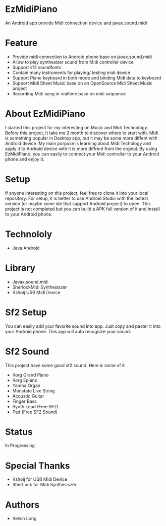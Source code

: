 # EzMidiPiano
An Android app provide Midi connection device and javax.sound.midi
# Feature
- Provide midi connection to Android phone base on javax.sound.midi
- Allow to play synthesizer sound from Midi controller device
- Support sf2 soundfonts
- Contain many instruments for playing/ testing midi device
- Support Piano keyboard in both mode and binding Midi data to keyboard
- Support Midi Sheet Music base on an OpenSource Midi Sheet Music project
- Recording Midi song in realtime base on midi sequence 

# About EzMidiPiano
I started this project for my interesting on Music and Midi Technology. Before this project, It take me 2 month to discover where to start with.
Midi is something popular in Desktop app, but it may be some more diffent with Android device.
My main porpuse is learning about Midi Techology and apply it to Android device with it is more diffrent from the orginal.
By using EzMidiPiano, you can easily to connect your Midi controller to your Android phone and enjoy it.

# Setup
If anyone interesting on this project, feel free to clone it into your local repository.
For setup, it is better to use Android Studio with the lastest version (or maybe some ide that support Android project) to open.
This project is not completed but you can build a APK full version of it and install to your Android phone.

# Technololy
- Java Android

# Library
- Javax.sound.midi
- SherlockMidi Synthesiszer
- Kshoij USB Midi Device

# Sf2 Setup
You can easily add your favorite sound into app. Just copy and paster it into your Android phone. This app will auto recognize your sound.

# Sf2 Sound
This project have some good sf2 sound. Here is some of it
- Korg Grand Piano
- Korg Epiano
- Yamha Organ
- Monstate Live String
- Acoustic Guitar
- Finger Bass
- Synth Lead (Free SF2)
- Pad (Free SF2 Sound)

# Status
In Progressing

# Special Thanks
+ Kshoij for USB Midi Device
+ SherLock for Midi Synthesiszer 

# Authors
+ Kelvin Long
